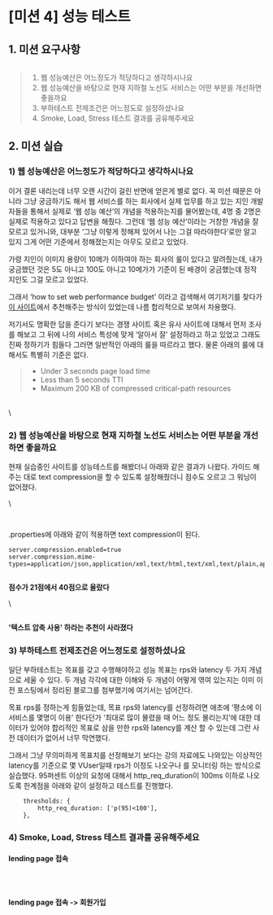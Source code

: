 # \[미션 4] 성능 테스트

## 1. 미션 요구사항 <a href="#1" id="1"></a>

<figure><img src="../../.gitbook/assets/image (51).png" alt=""><figcaption></figcaption></figure>

> 1. 웹 성능예산은 어느정도가 적당하다고 생각하시나요
> 2. 웹 성능예산을 바탕으로 현재 지하철 노선도 서비스는 어떤 부분을 개선하면 좋을까요
> 3. 부하테스트 전제조건은 어느정도로 설정하셨나요
> 4. Smoke, Load, Stress 테스트 결과를 공유해주세요



## 2. 미션 실습 <a href="#2" id="2"></a>

### **1) 웹 성능예산은 어느정도가 적당하다고 생각하시나요**

이거 결론 내리는데 너무 오랜 시간이 걸린 반면에 얻은게 별로 없다. 꼭 미션 때문은 아니라 그냥 궁금하기도 해서 웹 서비스를 하는 회사에서 실제 업무를 하고 있는 지인 개발자들을 통해서 실제로 ‘웹 성능 예산’의 개념을 적용하는지를 물어봤는데, 4명 중 2명은 실제로 적용하고 있다고 답변을 해줬다. 그런데 ‘웹 성능 예산’이라는 거창한 개념을 잘 모르고 있거니와, 대부분 ‘그냥 이렇게 정해져 있어서 나는 그걸 따라야한다’로만 알고 있지 그게 어떤 기준에서 정해졌는지는 아무도 모르고 있었다.

가령 지인이 이미지 용량이 10메가 이하여야 하는 회사의 룰이 있다고 알려줬는데, 내가 궁금했던 것은 5도 아니고 100도 아니고 10메가가 기준이 된 배경이 궁금했는데 정작 지인도 그걸 모르고 있었다.

그래서 ‘how to set web performance budget’ 이라고 검색해서 여기저기를 찾다가 [이 사이트](https://wp-rocket.me/blog/performance-budgets/#section-3)에서 추천해주는 방식이 있었는데 나름 합리적으로 보여서 차용했다.

저기서도 명확한 답을 준다기 보다는 경쟁 사이트 혹은 유사 사이트에 대해서 먼저 조사를 해보고 그 뒤에 나의 서비스 특성에 맞게 ‘알아서 잘’ 설정하라고 하고 있었고 그래도 진짜 정하기가 힘들다 그러면 일반적인 아래의 룰을 따르라고 했다. 물론 아래의 룰에 대해서도 특별히 기준은 없다.

> * Under 3 seconds page load time
> * Less than 5 seconds TTI
> * Maximum 200 KB of compressed critical-path resources

\
\


### **2) 웹 성능예산을 바탕으로 현재 지하철 노선도 서비스는 어떤 부분을 개선하면 좋을까요**

현재 실습중인 사이트를 성능테스트를 해봤더니 아래와 같은 결과가 나왔다. 가이드 해주는 대로 text compression을 할 수 있도록 설정해줬더니 점수도 오르고 그 워닝이 없어졌다.

\


<figure><img src="../../.gitbook/assets/image (31).png" alt=""><figcaption></figcaption></figure>

<figure><img src="../../.gitbook/assets/image (33).png" alt=""><figcaption></figcaption></figure>

.properties에 아래와 같이 적용하면 text compression이 된다.

```
server.compression.enabled=true
server.compression.mime-types=application/json,application/xml,text/html,text/xml,text/plain,application/javascript,text/css
```



<figure><img src="../../.gitbook/assets/image (39).png" alt=""><figcaption></figcaption></figure>

**점수가 21점에서 40점으로 올랐다**

\


<figure><img src="../../.gitbook/assets/image (17).png" alt=""><figcaption></figcaption></figure>

**'텍스트 압축 사용' 하라는 추천이 사라졌다**



### **3) 부하테스트 전제조건은 어느정도로 설정하셨나요**

일단 부하테스트는 목표를 갖고 수행해야하고 성능 목표는 rps와 latency 두 가지 개념으로 세울 수 있다. 두 개념 각각에 대한 이해와 두 개념이 어떻게 엮여 있는지는 이미 이전 포스팅에서 정리된 블로그를 첨부했기에 여기서는 넘어간다.

목표 rps를 정하는게 힘들었는데, 목표 rps와 latency를 선정하려면 애초에 ‘평소에 이 서비스를 몇명이 이용’ 한다던가 ‘최대로 많이 몰렸을 때 어느 정도 몰리는지’에 대한 데이터가 있어야 합리적인 목표로 삼을 만한 rps와 latency를 계산 할 수 있는데 그런 사전 데이터가 없어서 너무 막연했다.

그래서 그냥 무의미하게 목표치를 선정해보기 보다는 강의 자료에도 나와있는 이상적인 latency를 기준으로 몇 VUser일때 rps가 이정도 나오구나 를 모니터링 하는 방식으로 실습했다. 95퍼센트 이상의 요청에 대해서 http\_req\_duration이 100ms 이하로 나오도록 한계점을 아래와 같이 설정하고 테스트를 진행했다.

```
    thresholds: {
        http_req_duration: ['p(95)<100'],
    },
```



### **4) Smoke, Load, Stress 테스트 결과를 공유해주세요**

#### lending page 접속

<figure><img src="../../.gitbook/assets/image (21).png" alt=""><figcaption></figcaption></figure>

<figure><img src="../../.gitbook/assets/image (45).png" alt=""><figcaption></figcaption></figure>

<figure><img src="../../.gitbook/assets/image (42).png" alt=""><figcaption></figcaption></figure>

#### lending page 접속 -> 회원가입

<figure><img src="../../.gitbook/assets/image (19).png" alt=""><figcaption></figcaption></figure>

<figure><img src="../../.gitbook/assets/image (14).png" alt=""><figcaption></figcaption></figure>

<figure><img src="../../.gitbook/assets/image (35).png" alt=""><figcaption></figcaption></figure>
